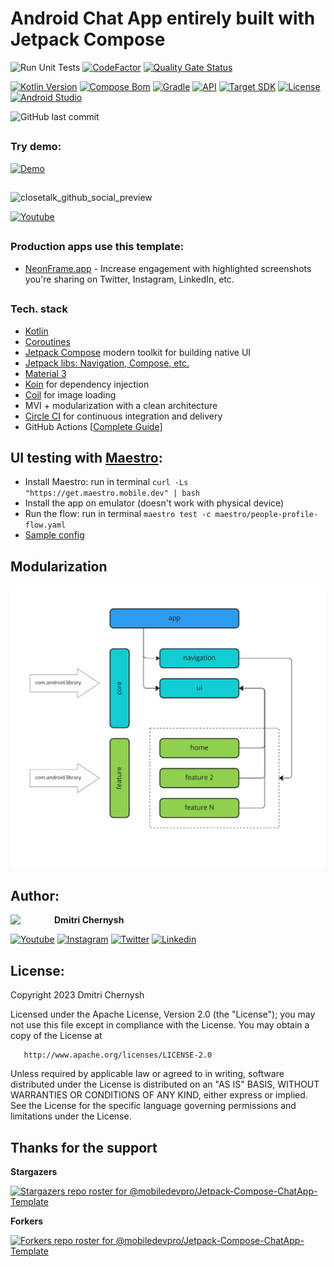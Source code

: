 # Android Chat App entirely built with Jetpack Compose

![Run Unit Tests](https://github.com/mobiledevpro/Jetpack-Compose-ChatApp-Template/actions/workflows/tests.yml/badge.svg)
[![CodeFactor](https://www.codefactor.io/repository/github/mobiledevpro/jetpack-compose-chatapp-template/badge)](https://www.codefactor.io/repository/github/mobiledevpro/jetpack-compose-chatapp-template)
[![Quality Gate Status](https://sonarcloud.io/api/project_badges/measure?project=mobiledevpro_Jetpack-Compose-ChatApp-Template&metric=alert_status)](https://sonarcloud.io/dashboard?id=mobiledevpro_Jetpack-Compose-ChatApp-Template)

[![Kotlin Version](https://img.shields.io/badge/Kotlin-2.0.20-blue.svg?style=flat-square)](http://kotlinlang.org/)
[![Compose Bom](https://img.shields.io/badge/Compose%20Bom-2024.09.03-blue.svg?style=flat-square)]([http://kotlinlang.org/](https://developer.android.com/jetpack/compose/bom/bom-mapping))
[![Gradle](https://img.shields.io/badge/Gradle-8.7.0-blue.svg?style=flat-square)](https://developer.android.com/build/releases/gradle-plugin)
[![API](https://img.shields.io/badge/Min%20SDK-24%20[Android%207.0]-blue.svg?style=flat-square)](https://github.com/AndroidSDKSources/android-sdk-sources-list)
[![Target SDK](https://img.shields.io/badge/Target%20SDK-34%20[Android%2014]-blue.svg?style=flat-square)](https://developer.android.com/about/versions/13)
[![License](https://img.shields.io/badge/License-Apache%202.0-blue.svg?style=flat-square)](http://www.apache.org/licenses/LICENSE-2.0)
[![Android Studio](https://img.shields.io/badge/Android%20Studio%20Ladybug-2024.2.1-orange.svg?style=flat-square)](https://developer.android.com/studio/preview)

![GitHub last commit](https://img.shields.io/github/last-commit/mobiledevpro/Jetpack-Compose-ChatApp-Template?color=red&style=flat-square)
##
### Try demo:
[<img src="https://github.com/mobiledevpro/Jetpack-Compose-ChatApp-Template/assets/5750211/56e09ffa-faa5-4ad1-8ad8-4ee35957870b" width="250" alt="Demo"/>](https://play.google.com/store/apps/details?id=com.mobiledevpro.closetalk.app&utm_source=landing)

##
![closetalk_github_social_preview](https://github.com/mobiledevpro/Jetpack-Compose-ChatApp-Template/assets/5750211/343f1ab5-54e4-41c2-a554-af0526aee382)

[![Youtube](https://img.shields.io/badge/-youtube-red?logo=youtube&message=Youtube&style=for-the-badge&label=Watch+on)](https://www.youtube.com/playlist?list=PL9IBbMupfHWrW419OtGlzc7cBEMNqyLa4)

##
### Production apps use this template: 
- [NeonFrame.app](https://NeonFrame.app) - Increase engagement with highlighted screenshots you're sharing on Twitter, Instagram, LinkedIn, etc. 
 
##
### Tech. stack

* [Kotlin](https://kotlinlang.org/docs/getting-started.html)
* [Coroutines](https://kotlinlang.org/docs/coroutines-overview.html)
* [Jetpack Compose](https://developer.android.com/jetpack/compose) modern toolkit for building native UI
* [Jetpack libs: Navigation, Compose, etc.](https://developer.android.com/jetpack)
* [Material 3](https://m3.material.io/)
* [Koin](https://insert-koin.io/docs/reference/koin-android/compose) for dependency injection
* [Coil](https://coil-kt.github.io/coil/compose/) for image loading
* MVI + modularization with a clean architecture
* [Circle CI](https://circleci.com/) for continuous integration and delivery
* GitHub Actions [[Complete Guide](https://mobiledevpro.gumroad.com/l/zjbvsd)]

##
## UI testing with [Maestro](https://maestro.mobile.dev/):

* Install Maestro: run in terminal ```curl -Ls "https://get.maestro.mobile.dev" | bash```
* Install the app on emulator (doesn't work with physical device)
* Run the flow: run in terminal ```maestro test -c maestro/people-profile-flow.yaml```
* [Sample config](maestro/people-profile-flow.yaml)

##
## Modularization

![modularization](doc/modularization.png)

##
## Author:

<a href="https://github.com/dmitriy-chernysh" target="_blank">
  <img src="https://s.gravatar.com/avatar/72c649d298a8f0f088fd0850e19b9147?s=400" width="70" align="left">
</a>

**Dmitri Chernysh**

[![Youtube](https://img.shields.io/badge/-youtube-red?logo=youtube&message=Youtube&style=for-the-badge)](https://www.youtube.com/@mobiledevpro?sub_confirmation=1)
[![Instagram](https://img.shields.io/badge/-instagram-E4405F?logo=instagram&message=Behind+the+scenes+in+Storiesn&style=for-the-badge&logoColor=white)](https://www.instagram.com/mobiledevpro/)
[![Twitter](https://img.shields.io/badge/-twitter-1DA1F2?logo=twitter&style=for-the-badge&logoColor=white)](https://twitter.com/mobiledev_pro)
[![Linkedin](https://img.shields.io/badge/-linkedin-0A66C2?logo=linkedin&style=for-the-badge&logoColor=white)](https://www.linkedin.com/in/dmitriychernysh/)

## License:

Copyright 2023 Dmitri Chernysh

Licensed under the Apache License, Version 2.0 (the "License");
you may not use this file except in compliance with the License.
You may obtain a copy of the License at

       http://www.apache.org/licenses/LICENSE-2.0

Unless required by applicable law or agreed to in writing, software
distributed under the License is distributed on an "AS IS" BASIS,
WITHOUT WARRANTIES OR CONDITIONS OF ANY KIND, either express or implied.
See the License for the specific language governing permissions and
limitations under the License.

## Thanks for the support
**Stargazers**

[![Stargazers repo roster for @mobiledevpro/Jetpack-Compose-ChatApp-Template](http://reporoster.com/stars/dark/mobiledevpro/Jetpack-Compose-ChatApp-Template)](https://github.com/mobiledevpro/Jetpack-Compose-ChatApp-Template/stargazers)

**Forkers**

[![Forkers repo roster for @mobiledevpro/Jetpack-Compose-ChatApp-Template](http://reporoster.com/forks/dark/mobiledevpro/Jetpack-Compose-ChatApp-Template)](https://github.com/mobiledevpro/Jetpack-Compose-ChatApp-Template/network/members)
